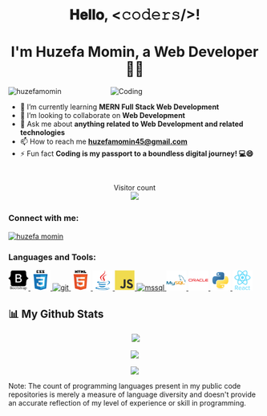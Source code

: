 <h1 align="center">𝐇𝐞𝐥𝐥𝐨, <𝚌𝚘𝚍𝚎𝚛𝚜/>!</h1>
<h1 align="center">I'm Huzefa Momin, a Web Developer 👨‍💻 </h1>
<img align="right" alt="Coding" width="300" src="https://user-images.githubusercontent.com/74038190/219923809-b86dc415-a0c2-4a38-bc88-ad6cf06395a8.gif">

<p align="left"> <img src="https://komarev.com/ghpvc/?username=huzefamomin&label=Profile%20views&color=0e75b6&style=flat" alt="huzefamomin" /> </p>


- 🌱 I’m currently learning **MERN Full Stack Web Development**
- 👯 I’m looking to collaborate on **Web Development**
- 💬 Ask me about **anything related to Web Development and related technologies**
- 📫 How to reach me **huzefamomin45@gmail.com**
- ⚡ Fun fact **Coding is my passport to a boundless digital journey! 💻😄**

</br>

<p align="center"> 
  Visitor count<br>
  <img src="https://profile-counter.glitch.me/Huzefamomin/count.svg" />
</p>

<h3 align="left">Connect with me:</h3>
<p align="left">
<a href="https://linkedin.com/in/huzefa momin" target="blank"><img align="center" src="https://raw.githubusercontent.com/rahuldkjain/github-profile-readme-generator/master/src/images/icons/Social/linked-in-alt.svg" alt="huzefa momin" height="30" width="40" /></a>
</p>


<h3 align="left">Languages and Tools:</h3>
<p align="left"> <a href="https://getbootstrap.com" target="_blank" rel="noreferrer"> <img src="https://raw.githubusercontent.com/devicons/devicon/master/icons/bootstrap/bootstrap-plain-wordmark.svg" alt="bootstrap" width="40" height="40"/> </a> <a href="https://www.w3schools.com/css/" target="_blank" rel="noreferrer"> <img src="https://raw.githubusercontent.com/devicons/devicon/master/icons/css3/css3-original-wordmark.svg" alt="css3" width="40" height="40"/> </a> <a href="https://git-scm.com/" target="_blank" rel="noreferrer"> <img src="https://www.vectorlogo.zone/logos/git-scm/git-scm-icon.svg" alt="git" width="40" height="40"/> </a> <a href="https://www.w3.org/html/" target="_blank" rel="noreferrer"> <img src="https://raw.githubusercontent.com/devicons/devicon/master/icons/html5/html5-original-wordmark.svg" alt="html5" width="40" height="40"/> </a> <a href="https://www.java.com" target="_blank" rel="noreferrer"> <img src="https://raw.githubusercontent.com/devicons/devicon/master/icons/java/java-original.svg" alt="java" width="40" height="40"/> </a> <a href="https://developer.mozilla.org/en-US/docs/Web/JavaScript" target="_blank" rel="noreferrer"> <img src="https://raw.githubusercontent.com/devicons/devicon/master/icons/javascript/javascript-original.svg" alt="javascript" width="40" height="40"/> </a> <a href="https://www.microsoft.com/en-us/sql-server" target="_blank" rel="noreferrer"> <img src="https://www.svgrepo.com/show/303229/microsoft-sql-server-logo.svg" alt="mssql" width="40" height="40"/> </a> <a href="https://www.mysql.com/" target="_blank" rel="noreferrer"> <img src="https://raw.githubusercontent.com/devicons/devicon/master/icons/mysql/mysql-original-wordmark.svg" alt="mysql" width="40" height="40"/> </a> <a href="https://www.oracle.com/" target="_blank" rel="noreferrer"> <img src="https://raw.githubusercontent.com/devicons/devicon/master/icons/oracle/oracle-original.svg" alt="oracle" width="40" height="40"/> </a> <a href="https://www.python.org" target="_blank" rel="noreferrer"> <img src="https://raw.githubusercontent.com/devicons/devicon/master/icons/python/python-original.svg" alt="python" width="40" height="40"/> </a> <a href="https://reactjs.org/" target="_blank" rel="noreferrer"> <img src="https://raw.githubusercontent.com/devicons/devicon/master/icons/react/react-original-wordmark.svg" alt="react" width="40" height="40"/> </a> </p>

## 📊 My Github Stats

<p align="center">&nbsp;<img align="center" src="https://github-readme-stats.vercel.app/api?username=Huzefamomin&theme=vision-friendly-dark&hide_border=false&include_all_commits=false&count_private=false" /></p>

<p align="center"><img align="center" src="https://github-readme-streak-stats.herokuapp.com/?user=Huzefamomin&theme=vision-friendly-dark&hide_border=false" /></p>

<p align="center"><img align="center" src="https://github-readme-stats.vercel.app/api/top-langs/?username=Huzefamomin&theme=vision-friendly-dark&hide_border=false&include_all_commits=false&count_private=false&layout=compact" /></p>

Note: The count of programming languages present in my public code repositories is merely a measure of language diversity and doesn't provide an accurate reflection of my level of experience or skill in programming.

